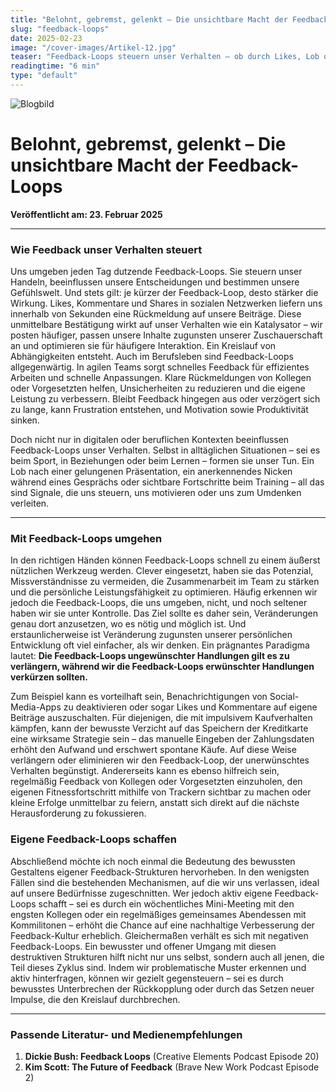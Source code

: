 ```yaml
---
title: "Belohnt, gebremst, gelenkt – Die unsichtbare Macht der Feedback-Loops"
slug: "feedback-loops"
date: 2025-02-23
image: "/cover-images/Artikel-12.jpg"
teaser: "Feedback-Loops steuern unser Verhalten – ob durch Likes, Lob oder Kritik. Erfahre, wie du sie bewusst gestalten kannst, um Gewohnheiten zu verändern, produktiver zu werden und langfristig zu wachsen."
readingtime: "6 min"
type: "default"
---
```


![Blogbild](/cover-images/Artikel-12.jpg)

# Belohnt, gebremst, gelenkt – Die unsichtbare Macht der Feedback-Loops

**Veröffentlicht am: 23. Februar 2025**

---

### Wie Feedback unser Verhalten steuert

Uns umgeben jeden Tag dutzende Feedback-Loops. Sie steuern unser Handeln, beeinflussen unsere Entscheidungen und bestimmen unsere Gefühlswelt. Und stets gilt: je kürzer der Feedback-Loop, desto stärker die Wirkung. Likes, Kommentare und Shares in sozialen Netzwerken liefern uns innerhalb von Sekunden eine Rückmeldung auf unsere Beiträge. Diese unmittelbare Bestätigung wirkt auf unser Verhalten wie ein Katalysator – wir posten häufiger, passen unsere Inhalte zugunsten unserer Zuschauerschaft an und optimieren sie für häufigere Interaktion. Ein Kreislauf von Abhängigkeiten entsteht. Auch im Berufsleben sind Feedback-Loops allgegenwärtig. In agilen Teams sorgt schnelles Feedback für effizientes Arbeiten und schnelle Anpassungen. Klare Rückmeldungen von Kollegen oder Vorgesetzten helfen, Unsicherheiten zu reduzieren und die eigene Leistung zu verbessern. Bleibt Feedback hingegen aus oder verzögert sich zu lange, kann Frustration entstehen, und Motivation sowie Produktivität sinken.

Doch nicht nur in digitalen oder beruflichen Kontexten beeinflussen Feedback-Loops unser Verhalten. Selbst in alltäglichen Situationen – sei es beim Sport, in Beziehungen oder beim Lernen – formen sie unser Tun. Ein Lob nach einer gelungenen Präsentation, ein anerkennendes Nicken während eines Gesprächs oder sichtbare Fortschritte beim Training – all das sind Signale, die uns steuern, uns motivieren oder uns zum Umdenken verleiten.

---

### Mit Feedback-Loops umgehen

In den richtigen Händen können Feedback-Loops schnell zu einem äußerst nützlichen Werkzeug werden. Clever eingesetzt, haben sie das Potenzial, Missverständnisse zu vermeiden, die Zusammenarbeit im Team zu stärken und die persönliche Leistungsfähigkeit zu optimieren. Häufig erkennen wir jedoch die Feedback-Loops, die uns umgeben, nicht, und noch seltener haben wir sie unter Kontrolle. Das Ziel sollte es daher sein, Veränderungen genau dort anzusetzen, wo es nötig und möglich ist. Und erstaunlicherweise ist Veränderung zugunsten unserer persönlichen Entwicklung oft viel einfacher, als wir denken. Ein prägnantes Paradigma lautet: **Die Feedback-Loops ungewünschter Handlungen gilt es zu verlängern, während wir die Feedback-Loops erwünschter Handlungen verkürzen sollten.**

Zum Beispiel kann es vorteilhaft sein, Benachrichtigungen von Social-Media-Apps zu deaktivieren oder sogar Likes und Kommentare auf eigene Beiträge auszuschalten. Für diejenigen, die mit impulsivem Kaufverhalten kämpfen, kann der bewusste Verzicht auf das Speichern der Kreditkarte eine wirksame Strategie sein – das manuelle Eingeben der Zahlungsdaten erhöht den Aufwand und erschwert spontane Käufe. Auf diese Weise verlängern oder eliminieren wir den Feedback-Loop, der unerwünschtes Verhalten begünstigt. Andererseits kann es ebenso hilfreich sein, regelmäßig Feedback von Kollegen oder Vorgesetzten einzuholen, den eigenen Fitnessfortschritt mithilfe von Trackern sichtbar zu machen oder kleine Erfolge unmittelbar zu feiern, anstatt sich direkt auf die nächste Herausforderung zu fokussieren.

### Eigene Feedback-Loops schaffen

Abschließend möchte ich noch einmal die Bedeutung des bewussten Gestaltens eigener Feedback-Strukturen hervorheben. In den wenigsten Fällen sind die bestehenden Mechanismen, auf die wir uns verlassen, ideal auf unsere Bedürfnisse zugeschnitten. Wer jedoch aktiv eigene Feedback-Loops schafft – sei es durch ein wöchentliches Mini-Meeting mit den engsten Kollegen oder ein regelmäßiges gemeinsames Abendessen mit Kommilitonen – erhöht die Chance auf eine nachhaltige Verbesserung der Feedback-Kultur erheblich. Gleichermaßen verhält es sich mit negativen Feedback-Loops. Ein bewusster und offener Umgang mit diesen destruktiven Strukturen hilft nicht nur uns selbst, sondern auch all jenen, die Teil dieses Zyklus sind. Indem wir problematische Muster erkennen und aktiv hinterfragen, können wir gezielt gegensteuern – sei es durch bewusstes Unterbrechen der Rückkopplung oder durch das Setzen neuer Impulse, die den Kreislauf durchbrechen.

---

### Passende Literatur- und Medienempfehlungen

1. **Dickie Bush: Feedback Loops** (Creative Elements Podcast Episode 20)
2. **Kim Scott: The Future of Feedback** (Brave New Work Podcast Episode 2)
